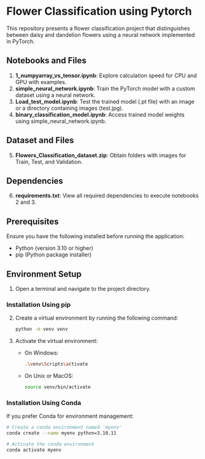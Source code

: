 # Flower Classification using Pytorch

This repository presents a flower classification project that distinguishes between daisy and dandelion flowers using a neural network implemented in PyTorch.

## Notebooks and Files

1. **1_numpyarray_vs_tensor.ipynb**: Explore calculation speed for CPU and GPU with examples.
2. **simple_neural_network.ipynb**: Train the PyTorch model with a custom dataset using a neural network.
3. **Load_test_model.ipynb**: Test the trained model (.pt file) with an image or a directory containing images (test.jpg).
4. **binary_classification_model.ipynb**: Access trained model weights using simple_neural_network.ipynb.

## Dataset and Files

5. **Flowers_Classification_dataset.zip**: Obtain folders with images for Train, Test, and Validation.

## Dependencies

6. **requirements.txt**: View all required dependencies to execute notebooks 2 and 3.


## Prerequisites

Ensure you have the following installed before running the application:

- Python (version 3.10 or higher)
- pip (Python package installer)

## Environment Setup

1. Open a terminal and navigate to the project directory.

### Installation Using pip

2. Create a virtual environment by running the following command:

    ```bash
    python -m venv venv
    ```

3. Activate the virtual environment:

    - On Windows:

        ```bash
        .\venv\Scripts\activate
        ```

    - On Unix or MacOS:

        ```bash
        source venv/bin/activate
        ```

### Installation Using Conda

If you prefer Conda for environment management:

```bash
# Create a conda environment named 'myenv'
conda create --name myenv python=3.10.11

# Activate the conda environment
conda activate myenv
